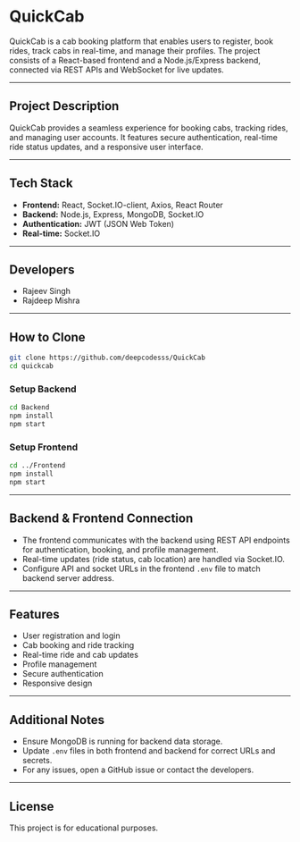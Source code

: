 # QuickCab

QuickCab is a cab booking platform that enables users to register, book rides, track cabs in real-time, and manage their profiles. The project consists of a React-based frontend and a Node.js/Express backend, connected via REST APIs and WebSocket for live updates.

---

## Project Description

QuickCab provides a seamless experience for booking cabs, tracking rides, and managing user accounts. It features secure authentication, real-time ride status updates, and a responsive user interface.

---

## Tech Stack

- **Frontend:** React, Socket.IO-client, Axios, React Router
- **Backend:** Node.js, Express, MongoDB, Socket.IO
- **Authentication:** JWT (JSON Web Token)
- **Real-time:** Socket.IO

---

## Developers

- Rajeev Singh
- Rajdeep Mishra

---

## How to Clone

```bash
git clone https://github.com/deepcodesss/QuickCab
cd quickcab
```

### Setup Backend

```bash
cd Backend
npm install
npm start
```

### Setup Frontend

```bash
cd ../Frontend
npm install
npm start
```

---

## Backend & Frontend Connection

- The frontend communicates with the backend using REST API endpoints for authentication, booking, and profile management.
- Real-time updates (ride status, cab location) are handled via Socket.IO.
- Configure API and socket URLs in the frontend `.env` file to match backend server address.

---

## Features

- User registration and login
- Cab booking and ride tracking
- Real-time ride and cab updates
- Profile management
- Secure authentication
- Responsive design

---

## Additional Notes

- Ensure MongoDB is running for backend data storage.
- Update `.env` files in both frontend and backend for correct URLs and secrets.
- For any issues, open a GitHub issue or contact the developers.

---

## License

This project is for educational purposes.
